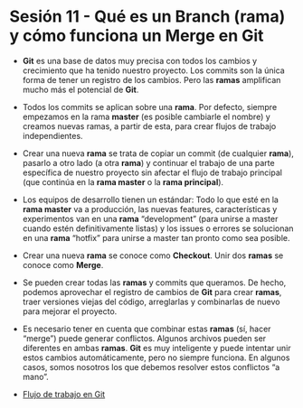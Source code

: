 # Sesión 11 - Qué es un Branch (rama) y cómo funciona un Merge en Git

* **Git** es una base de datos muy precisa con todos los cambios y crecimiento que ha tenido nuestro proyecto. Los commits son la única forma de tener un registro de los cambios. Pero las **ramas** amplifican mucho más el potencial de **Git**.

* Todos los commits se aplican sobre una **rama**. Por defecto, siempre empezamos en la rama **master** (es posible cambiarle el nombre) y creamos nuevas ramas, a partir de esta, para crear flujos de trabajo independientes.

* Crear una nueva **rama** se trata de copiar un commit (de cualquier **rama**), pasarlo a otro lado (a otra **rama**) y continuar el trabajo de una parte específica de nuestro proyecto sin afectar el flujo de trabajo principal (que continúa en la **rama master** o la **rama principal**).

* Los equipos de desarrollo tienen un estándar: Todo lo que esté en la **rama master** va a producción, las nuevas features, características y experimentos van en una **rama** “development” (para unirse a master cuando estén definitivamente listas) y los issues o errores se solucionan en una **rama** “hotfix” para unirse a master tan pronto como sea posible.

* Crear una nueva **rama** se conoce como **Checkout**. Unir dos **ramas** se conoce como **Merge**.

* Se pueden crear todas las **ramas** y commits que queramos. De hecho, podemos aprovechar el registro de cambios de **Git** para crear **ramas**, traer versiones viejas del código, arreglarlas y combinarlas de nuevo para mejorar el proyecto.

* Es necesario tener en cuenta que combinar estas **ramas** (sí, hacer “merge”) puede generar conflictos. Algunos archivos pueden ser diferentes en ambas **ramas**. **Git** es muy inteligente y puede intentar unir estos cambios automáticamente, pero no siempre funciona. En algunos casos, somos nosotros los que debemos resolver estos conflictos “a mano”.

* [Flujo de trabajo en Git](https://www.atlassian.com/git/tutorials/comparing-workflows/gitflow-workflow "Flujo de trabajo en Git")
